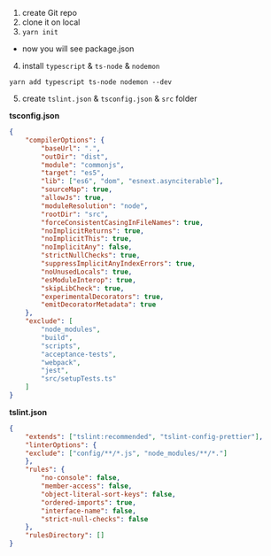1. create Git repo
2.  clone it on local
3.  `yarn init`
- now you will see package.json
4.  install `typescript`  & `ts-node` & `nodemon`
```
yarn add typescript ts-node nodemon --dev
```

5. create `tslint.json` & `tsconfig.json` & `src` folder

**tsconfig.json**
```json
{
	"compilerOptions": {
		"baseUrl": ".",
		"outDir": "dist",
		"module": "commonjs",
		"target": "es5",
		"lib": ["es6", "dom", "esnext.asynciterable"],
		"sourceMap": true,
		"allowJs": true,
		"moduleResolution": "node",
		"rootDir": "src",
		"forceConsistentCasingInFileNames": true,
		"noImplicitReturns": true,
		"noImplicitThis": true,
		"noImplicitAny": false,
		"strictNullChecks": true,
		"suppressImplicitAnyIndexErrors": true,
		"noUnusedLocals": true,
		"esModuleInterop": true,
		"skipLibCheck": true,
		"experimentalDecorators": true,
		"emitDecoratorMetadata": true
	},
	"exclude": [
		"node_modules",
		"build",
		"scripts",
		"acceptance-tests",
		"webpack",
		"jest",
		"src/setupTests.ts"
	]
}
```
**tslint.json**
```json
{
	"extends": ["tslint:recommended", "tslint-config-prettier"],
	"linterOptions": {
	"exclude": ["config/**/*.js", "node_modules/**/*."]
	},
	"rules": {
		"no-console": false,
		"member-access": false,
		"object-literal-sort-keys": false,
		"ordered-imports": true,
		"interface-name": false,
		"strict-null-checks": false
	},
	"rulesDirectory": []
}
```
<!--stackedit_data:
eyJoaXN0b3J5IjpbMTI2MDMzNzQwOCwtMjYxNTU0NDgsNzg4OD
EyNjIzXX0=
-->